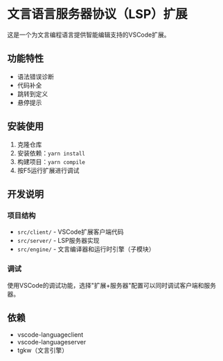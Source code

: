 # 文言语言服务器协议（LSP）扩展

这是一个为文言编程语言提供智能编辑支持的VSCode扩展。

## 功能特性

- 语法错误诊断
- 代码补全
- 跳转到定义
- 悬停提示

## 安装使用

1. 克隆仓库
2. 安装依赖：`yarn install`
3. 构建项目：`yarn compile`
4. 按F5运行扩展进行调试

## 开发说明

### 项目结构

- `src/client/` - VSCode扩展客户端代码
- `src/server/` - LSP服务器实现
- `src/engine/` - 文言编译器和运行时引擎（子模块）

### 调试

使用VSCode的调试功能，选择"扩展+服务器"配置可以同时调试客户端和服务器。

## 依赖

- vscode-languageclient
- vscode-languageserver
- tgkw（文言引擎）